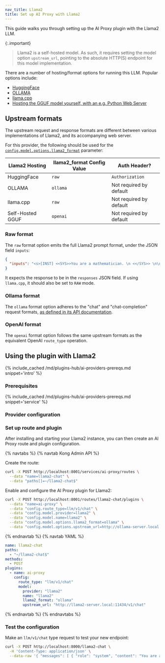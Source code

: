 ```yaml
---
nav_title: Llama2
title: Set up AI Proxy with Llama2
---
```


This guide walks you through setting up the AI Proxy plugin with the Llama2 LLM.

{:.important}
> Llama2 is a self-hosted model. As such, it requires setting the model option `upstream_url`, pointing to the absolute
> HTTP(S) endpoint for this model implementation.

There are a number of hosting/format options for running this LLM. Popular options include:

* [HuggingFace](https://huggingface.co/docs/transformers/model_doc/llama2)
* [OLLAMA](https://ollama.com/)
* [llama.cpp](https://github.com/ggerganov/llama.cpp)
* [Hosting the GGUF model yourself, with an e.g. Python Web Server](https://huggingface.co/meta-llama/Llama-2-7b-chat-hf)

## Upstream formats

The upstream request and response formats are different between various implementations of Llama2, and its accompanying web server.

For this provider, the following should be used for the [`config.model.options.llama2_format`](/hub/kong-inc/ai-proxy/configuration/#config-model-options-llama2_format) parameter:

| Llama2 Hosting   | llama2_format Config Value | Auth Header?            |
|------------------|----------------------------|-------------------------|
| HuggingFace      | `raw`                      | `Authorization`         |
| OLLAMA           | `ollama`                   | Not required by default |
| llama.cpp        | `raw`                      | Not required by default |
| Self-Hosted GGUF | `openai`                   | Not required by default |

### Raw format

The `raw` format option emits the full Llama2 prompt format, under the JSON field `inputs`:

```json
{
  "inputs": "<s>[INST] <<SYS>>You are a mathematician. \n <</SYS>> \n\n What is 1 + 1? [/INST]"
}
```

It expects the response to be in the `responses` JSON field. If using `llama.cpp`, it should
also be set to `RAW` mode.

### Ollama format

The `ollama` format option adheres to the "chat" and "chat-completion" request formats,
[as defined in its API documentation](https://github.com/ollama/ollama/blob/main/docs/api.md).

### OpenAI format

The `openai` format option follows the same upstream formats as the equivalent OpenAI `route_type` operation.

## Using the plugin with Llama2

{% include_cached /md/plugins-hub/ai-providers-prereqs.md snippet='intro' %}

### Prerequisites

{% include_cached /md/plugins-hub/ai-providers-prereqs.md snippet='service' %}

### Provider configuration

### Set up route and plugin

After installing and starting your Llama2 instance, you can then create an
AI Proxy route and plugin configuration.

{% navtabs %}
{% navtab Kong Admin API %}

Create the route:

```bash
curl -X POST http://localhost:8001/services/ai-proxy/routes \
  --data "name=llama2-chat" \
  --data "paths[]=~/llama2-chat$"
```

Enable and configure the AI Proxy plugin for Llama2:

```bash
curl -X POST http://localhost:8001/routes/llama2-chat/plugins \
  --data "name=ai-proxy" \
  --data "config.route_type=llm/v1/chat" \
  --data "config.model.provider=llama2" \
  --data "config.model.name=llama2" \
  --data "config.model.options.llama2_format=ollama" \
  --data "config.model.options.upstream_url=http://ollama-server.local:11434/v1/chat" \ 
```

{% endnavtab %}
{% navtab YAML %}
```yaml
name: llama2-chat
paths:
  - "~/llama2-chat$"
methods:
  - POST
plugins:
  - name: ai-proxy
    config:
      route_type: "llm/v1/chat"
      model:
        provider: "llama2"
        name: "llama2"
        llama2_format: "ollama"
        upstream_url: "http://llama2-server.local:11434/v1/chat"
```
{% endnavtab %}
{% endnavtabs %}

### Test the configuration

Make an `llm/v1/chat` type request to test your new endpoint:

```bash
curl -X POST http://localhost:8000/llama2-chat \
  -H 'Content-Type: application/json' \
  --data-raw '{ "messages": [ { "role": "system", "content": "You are a mathematician" }, { "role": "user", "content": "What is 1+1?"} ] }'
```